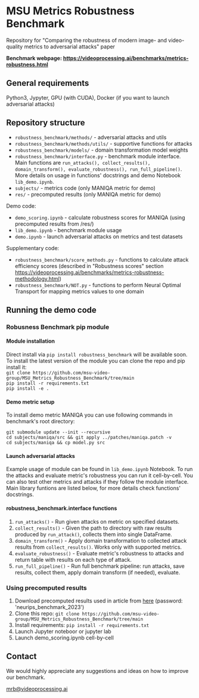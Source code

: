 # MSU Metrics Robustness Benchmark
Repository for "Comparing the robustness of modern image- and video-quality metrics to adversarial attacks" paper

**Benchmark webpage: https://videoprocessing.ai/benchmarks/metrics-robustness.html**

## General requirements
Python3, Jypyter, GPU (with CUDA), Docker (if you want to launch adversarial attacks)

## Repository structure
- ```robustness_benchmark/methods/``` - adversarial attacks and utils
- ```robustness_benchmark/methods/utils/``` - supportive functions for attacks
- ```robustness_benchmark/models/``` - domain transformation model weights
- ```robustness_benchmark/interface.py``` - benchmark module interface. Main functions are ```run_attacks(), collect_results(), domain_transform(), evaluate_robustness(), run_full_pipeline()```. More details on usage in functions' docstrings and demo Notebook ```lib_demo.ipynb```.
- ```subjects/``` - metrics code (only MANIQA metric for demo)
- ```res/``` - precomputed results (only MANIQA metric for demo)

Demo code:
- ```demo_scoring.ipynb``` - calculate robustness scores for MANIQA (using precomputed results from /res/)
- ```lib_demo.ipynb``` - benchmark module usage
- ```demo.ipynb``` - launch adversarial attacks on metrics and test datasets

Supplementary code:
- ```robustness_benchmark/score_methods.py``` - functions to calculate attack efficiency scores (described in "Robustness scores" section https://videoprocessing.ai/benchmarks/metrics-robustness-methodology.html)
- ```robustness_benchmark/NOT.py``` - functions to perform Neural Optimal Transport for mapping metrics values to one domain

## Running the demo code
### Robusness Benchmark pip module
#### Module installation
Direct install via ```pip install robustness_benchmark``` will be available soon. To install the latest version of the module you can clone the repo and pip install it:\
```git clone https://github.com/msu-video-group/MSU_Metrics_Robustness_Benchmark/tree/main```\
```pip install -r requirements.txt```\
```pip install -e .```

#### Demo metric setup
To install demo metric MANIQA you can use following commands in benchmark's root directory:

```git submodule update --init --recursive```\
```cd subjects/maniqa/src && git apply ../patches/maniqa.patch -v```\
```cd subjects/maniqa && cp model.py src```

#### Launch adversarial attacks
Example usage of module can be found in ```lib_demo.ipynb``` Notebook. To run the attacks and evaluate metric's robustness you can run it cell-by-cell. You can also test other metrics and attacks if they follow the module interface. Main library funtions are listed below, for more details check functions' docstrings. 
#### robustness_benchmark.interface functions
1. ```run_attacks()``` - Run given attacks on metric on specified datasets.
2. ```collect_results()``` - Given the path to directory with raw results produced by ```run_attack()```, collects them into single DataFrame.
3. ```domain_transform()``` - Apply domain transformation to collected attack results from ```collect_results()```. Works only with supported metrics.
4. ```evaluate_robustness()``` - Evaluate metric's robustness to attacks and return table with results on each type of attack.
5. ```run_full_pipeline()``` - Run full benchmark pipeline: run attacks, save results, collect them, apply domain transform (if needed), evaluate.

### Using precomputed results
1. Download precomputed results used in article from [here](https://calypso.gml-team.ru:5001/sharing/NFLRz05g9) (password: 'neurips_benchmark_2023')
2. Clone this repo: ```git clone https://github.com/msu-video-group/MSU_Metrics_Robustness_Benchmark/tree/main```
3. Install requirements: ```pip install -r requirements.txt```
4. Launch Jupyter noteboor or jupyter lab
5. Launch demo_scoring.ipynb cell-by-cell

<!-- ### Launch adversarial attacks from scratch
To be announced soon -->

<!-- 1. Download train and test datasets:
- VOC2012
- COCO_train_9999
- NIPS2017
- DERF_blue_sky
- vimeo_test_2001

2. Create folders "/train/" and "/test/" and put datasets into these folders:
'/train/VOC2012', '/train/COCO_train_9999'
'/test/NIPS2017', '/test/DERF_blue_sky', '/test/vimeo_test_2001'

3. Launch demo.py -->

## Contact
We would highly appreciate any suggestions and ideas on how to improve our benchmark.

mrb@videoprocessing.ai
